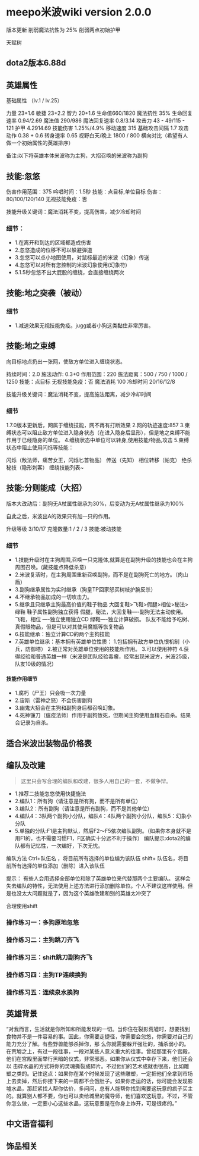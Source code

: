 # meepo米波wiki version 2.0.0

版本更新
削弱魔法抗性为 25%
削弱两点初始护甲

天赋树


## dota2版本6.88d


## 英雄属性

基础属性 （lv.1 / lv.25）

力量 23+1.6
敏捷 23+2.2
智力 20+1.6
生命值660/1820
魔法抗性 35%
生命回复速率 0.94/2.69
魔法值 290/986
魔法回复速率 0.8/3.14
攻击力 43 - 49/115 - 121
护甲 4.2914.69
技能伤害 1.25%/4.9%
移动速度 315
基础攻击间隔 1.7
攻击动作 0.38 + 0.6
转身速率 0.65
视野白天/晚上 1800 / 800
横向对比（希望有人做一个初始属性的英雄排序）

备注:以下将英雄本体米波称为主狗，大招召唤的米波称为副狗

## 技能:忽悠

伤害作用范围：375
吟唱时间：1.5秒
技能：点目标,单位目标
伤害：80/100/120/140
无视技能免疫：否

技能升级关键词：魔法消耗不变，提高伤害，减少冷却时间

### 细节：

- 1.在离开和到达的区域都造成伤害
- 2.忽悠造成的位移不可以躲避弹道
- 3.忽悠可以点小地图使用，对鼠标最近的米波（幻象）传送
- 4.忽悠可以对所有您控制的米波幻象使用(幻象符)
- 5.1.5秒忽悠不出大屁股的缠绕，会直接缠绕两次


## 技能:地之突袭（被动）

### 细节
- 1.减速效果无视技能免疫。jugg或者小狗这类黏住非常厉害。

## 技能:地之束缚

向目标地点扔出一张网，使敌方单位进入缠绕状态。

持续时间：2.0
施法动作: 0.3+0
作用范围：220
施法距离：500 / 750 / 1000 / 1250
技能：点目标
无视技能免疫：否
魔法消耗 100
冷却时间 20/16/12/8

技能升级关键词：魔法消耗不变，提高施法距离，减少冷却时间


### 细节
1.7.0版本更新后，网属于缠绕技能，网不再有打断效果
2.网的轨迹速度:857
3.束缚状态可以阻止敌方单位进入隐身状态（在进入隐身后显形），但是地之束缚不能作用于已经隐身的单位。
4.缠绕状态中单位可以转身,使用技能/物品,攻击
5.束缚状态中阻止使用闪烁等技能：

闪烁（敌法师，痛苦女王，闪烁匕首物品）
传送（先知）
相位转移（帕克）
绝杀秘技（隐形刺客）
缠绕技能列表~

## 技能:分则能成（大招）

版本大改动后：副狗无A杖属性继承为30%，后变动为无A杖属性继承为100%

自此之后，米波出A的效果只有加一只的作用。

升级等级 3/10/17
克隆数量:1 / 2 / 3
技能:被动技能

### 细节

- 1.技能升级时在主狗周围,召唤一只克隆体,就算是在副狗升级的技能也会在主狗周围召唤。(藏技能点降低杀意)
- 2.米波复活时，在主狗周围重新召唤副狗，而不是在副狗死亡的地方。（肉山盾）
- 3.副狗继承属性为实时继承（狗皇TP回家怒买树枝护腕反杀）
- 4.不继承物品加成的一切攻击力。
- 5.继承且只继承主狗最高价值的鞋子物品 大回复鞋>飞鞋>假腿>相位>秘法>绿鞋
    鞋子属性副狗独立获得
    假腿，秘法，大回复鞋—-副狗无法主动使用。
    飞鞋，相位 —-独立使用独立CD
    绿鞋—-独立计算破损。
队友不能给予吃树、真假眼物品，但是可以对其使用魔瓶等恢复物品
- 6.技能继承：独立计算CD的两个主狗技能
- 7.英雄单位继承：基本拥有英雄单位性质：
1.包括拥有敌方单位仇恨机制（小兵，防御塔）
2.被正常对英雄单位使用的技能所作用。
3.可以使用神符
4.获得经验和普通英雄一样（米波是团队经验毒瘤，经常出现米波方，米波25级，队友10级的情况）

#### 技能作用细节
- 1.腐朽（尸王）只会吸一次力量
- 2.宙斯（雷神之怒）不会伤害副狗
- 3.幽鬼大招会在主狗和副狗身后都召唤幻象。
- 4.死神镰刀（瘟疫法师）作用于副狗致死，但期间主狗使用血精石自杀。结果会记录为自杀。

## 适合米波出装物品价格表

<!-- 鞋类：

飞鞋
假腿
相位
魔龙枪
虚灵之刃
散失之刃
斯嘉顿之眼
小评价：飞鞋假腿相位 -->

## 编队及改建

> 这里只会写合理的编队和改建，很多人用自己的一套，不做争辩。

- 1.推荐二技能忽悠使用快捷施法
- 2.编队1：所有狗（请注意是所有狗，而不是所有单位）
- 3.编队2：所有副狗（请注意是所有副狗，而不是其他单位）
- 4.编队4：3队两个副狗小分队，编队4：4队两个副狗小分队，编队5：幻象小分队
- 5.单独的分队:F1是主狗默认，然后F2～F5依次编队副狗。（如果你本身就不是用F1的，也不需要习惯F1，F区确实十分远不利于操作）
编队提示:dota2的编队都有记忆性，一次编好，下次无忧。

编队方法
Ctrl+队伍名 ，将目前所有选择的单位编为该队伍
shift+ 队伍名，将目前所有选择的单位添加（删除）进入该队伍

提示：
有些人会用选择全部单位和除了英雄单位来代替那两个主要编队。
这样会失去编队的特性，无法使用上述方法进行添加删除单位。个人不建议这样使用。但是也没太大问题就是了，因为这个英雄改建和别的英雄太冲突了

合理使用shift


### 操作练习一：多狗原地忽悠
### 操作练习二：主狗跳刀齐飞
### 操作练习三：shift跳刀副狗齐飞
### 操作练习四：主狗TP连续换狗
### 操作练习五：连续泉水换狗


## 英雄背景

“对我而言，生活就是你所知和所能发现的一切。当你住在裂影荒墟时，想要找到食物并不是一件容易的事。因此，你需要走捷径，你需要会忽悠，你需要对自己的能力充分了解。有些野兽能够杀掉你，那
么你就需要躲开强壮的，捕杀弱小的。在荒墟之上，有过一段往事，一段对某些人意义重大的往事。曾经那里有个宫殿，他们在宫殿里面举行黑暗的仪式，非常邪恶。如果你从仪式中幸存下来，他们还会以
击碎水晶的方式将你的灵魂撕裂成碎片。不过他们的艺术成就也很高，比如雕塑之类的。记住这点：如果你在某个时候发现了这些雕塑，一定把他们全拿到市场上去卖掉，然后你接下来的一周都不会饿肚子。如果你走运的话，你可能会发现影墟水晶，那赶紧找人帮你估价，多问问，总有人能帮你找到需要这玩意的疯子买主的。就算别人都不要，你也可以卖给城里的魔导师，他们喜欢这玩意。不过，不管你怎么做，一定要小心这些水晶，这玩意要是在你身上炸开，可是很疼的。”

## 中文语音福利

## 饰品相关
